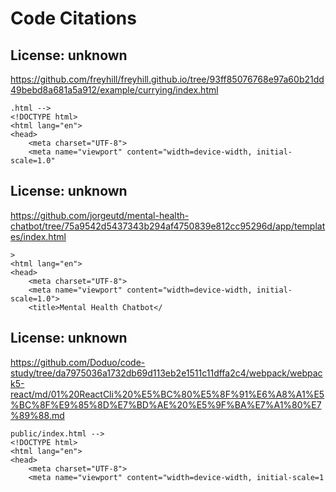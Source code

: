 # Code Citations

## License: unknown
https://github.com/freyhill/freyhill.github.io/tree/93ff85076768e97a60b21dd49bebd8a681a5a912/example/currying/index.html

```
.html -->
<!DOCTYPE html>
<html lang="en">
<head>
    <meta charset="UTF-8">
    <meta name="viewport" content="width=device-width, initial-scale=1.0"
```


## License: unknown
https://github.com/jorgeutd/mental-health-chatbot/tree/75a9542d5437343b294af4750839e812cc95296d/app/templates/index.html

```
>
<html lang="en">
<head>
    <meta charset="UTF-8">
    <meta name="viewport" content="width=device-width, initial-scale=1.0">
    <title>Mental Health Chatbot</
```


## License: unknown
https://github.com/Doduo/code-study/tree/da7975036a1732db69d113eb2e1511c11dffa2c4/webpack/webpack5-react/md/01%20ReactCli%20%E5%BC%80%E5%8F%91%E6%A8%A1%E5%BC%8F%E9%85%8D%E7%BD%AE%20%E5%9F%BA%E7%A1%80%E7%89%88.md

```
public/index.html -->
<!DOCTYPE html>
<html lang="en">
<head>
    <meta charset="UTF-8">
    <meta name="viewport" content="width=device-width, initial-scale=1
```

